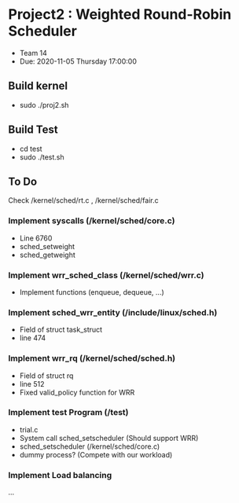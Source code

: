 # Project2 : Weighted Round-Robin Scheduler
- Team 14
- Due: 2020-11-05 Thursday 17:00:00

## Build kernel
- sudo ./proj2.sh

## Build Test
- cd test
- sudo ./test.sh

## To Do
Check /kernel/sched/rt.c , /kernel/sched/fair.c

### Implement syscalls (/kernel/sched/core.c)
- Line 6760
- sched_setweight
- sched_getweight

### Implement wrr_sched_class (/kernel/sched/wrr.c)
- Implement functions (enqueue, dequeue, ...)

### Implement sched_wrr_entity (/include/linux/sched.h)
- Field of struct task_struct
- line 474

### Implement wrr_rq (/kernel/sched/sched.h)
- Field of struct rq
- line 512
- Fixed valid_policy function for WRR

### Implement test Program (/test)
- trial.c
- System call sched_setscheduler (Should support WRR)
- sched_setscheduler (/kernel/sched/core.c)
- dummy process? (Compete with our workload)

### Implement Load balancing
...
